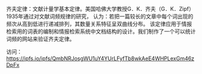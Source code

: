 齐夫定律：文献计量学基本定律。美国哈佛大学教授G．K．齐夫（G．K．Zipf）1935年通过对文献词频规律的研究， 认为：若把一篇较长的文章中每个词出现的频次从高到低进行递减排列，其数量关系特征呈双曲线分布。 该定律应用于情报检索用的词表的编制和情报检索系统中文档结构的设计。我们制作了一个可以统计词频的网站来验证齐夫定律。

访问：https://ipfs.io/ipfs/QmbNRJosgWU1uY4YUrLFyfTb8wkAeE4WHPLexGm46zDpFx